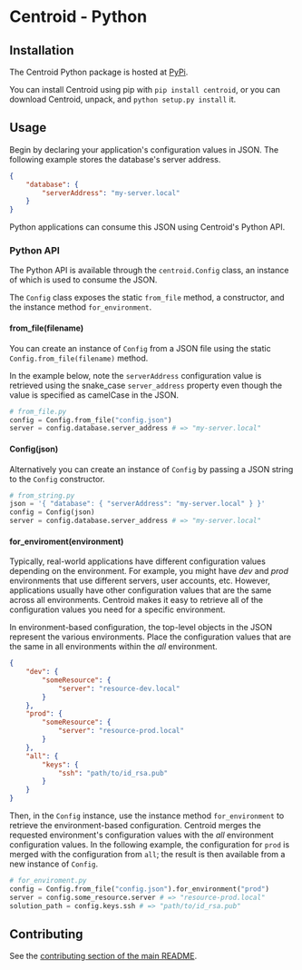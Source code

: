 # Centroid - Python

## Installation

The Centroid Python package is hosted at [PyPi](https://pypi.python.org/pypi/centroid). 

You can install Centroid using pip with `pip install centroid`, or you can download Centroid, unpack, and `python setup.py install` it.

## Usage

Begin by declaring your application's configuration values in JSON. The following example stores the database's server address.

```json
{
    "database": {
        "serverAddress": "my-server.local"
    }
}
```

Python applications can consume this JSON using Centroid's Python API.

### Python API

The Python API is available through the `centroid.Config` class, an instance of which is used to consume the JSON. 

The `Config` class exposes the static `from_file` method, a constructor, and the instance method `for_environment`.

#### from_file(filename)

You can create an instance of `Config` from a JSON file using the static `Config.from_file(filename)` method.

In the example below, note the `serverAddress` configuration value is retrieved using the snake_case `server_address` property even though the value is specified as camelCase in the JSON.

```py
# from_file.py
config = Config.from_file("config.json")
server = config.database.server_address # => "my-server.local"
```

#### Config(json)

Alternatively you can create an instance of `Config` by passing a JSON string to the `Config` constructor.

```py
# from_string.py
json = '{ "database": { "serverAddress": "my-server.local" } }'
config = Config(json)
server = config.database.server_address # => "my-server.local"
```

#### for_enviroment(environment)

Typically, real-world applications have different configuration values depending on the environment. For example, you might have *dev* and *prod* environments that use different servers, user accounts, etc. However, applications usually have other configuration values that are the same across all environments. Centroid makes it easy to retrieve all of the configuration values you need for a specific environment.

In environment-based configuration, the top-level objects in the JSON represent the various environments. Place the configuration values that are the same in all environments within the *all* environment. 

```json
{
    "dev": {
        "someResource": {
            "server": "resource-dev.local"
        }
    },
    "prod": {
        "someResource": {
            "server": "resource-prod.local"
        }
    },
    "all": {
        "keys": {
            "ssh": "path/to/id_rsa.pub"
        }
    }
}
```

Then, in the `Config` instance, use the instance method `for_environment` to retrieve the environment-based configuration. Centroid merges the requested environment's configuration values with the *all* environment configuration values. In the following example, the configuration for `prod` is merged with the configuration from `all`; the result is then available from a new instance of `Config`.

```py
# for_enviroment.py
config = Config.from_file("config.json").for_environment("prod")
server = config.some_resource.server # => "resource-prod.local"
solution_path = config.keys.ssh # => "path/to/id_rsa.pub"
```

## Contributing

See the [contributing section of the main README](../README.md#contributing).
